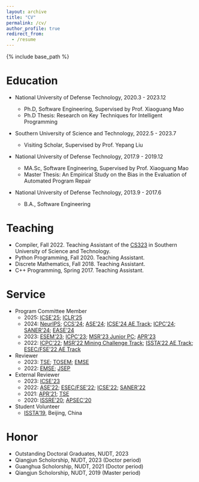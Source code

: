 ```yaml
---
layout: archive
title: "CV"
permalink: /cv/
author_profile: true
redirect_from:
  - /resume
---
```


{% include base_path %}

Education
======
* National University of Defense Technology, 2020.3 - 2023.12
  * Ph.D, Software Engineering, Supervised by Prof. Xiaoguang Mao
  * Ph.D Thesis: Research on Key Techniques for Intelligent Programming

* Southern University of Science and Technology, 2022.5 - 2023.7
  * Visiting Scholar, Supervised by Prof. Yepang Liu

* National University of Defense Technology, 2017.9 - 2019.12
  * MA.Sc, Software Engineering, Supervised by Prof. Xiaoguang Mao
  * Master Thesis: An Empirical Study on the Bias in the Evaluation of Automated Program Repair 

* National University of Defense Technology, 2013.9 - 2017.6
  * B.A., Software Engineering
  
  
Teaching
======
* Compiler, Fall 2022. Teaching Assistant of the [CS323](https://github.com/sqlab-sustech/CS323-2022F) in Southern University of Science and Technology. 
* Python Programming, Fall 2020. Teaching Assistant.
* Discrete Mathematics, Fall 2018. Teaching Assistant.
* C++ Programming, Spring 2017. Teaching Assistant.

  
Service
======
* Program Committee Member 
  * 2025: [ICSE'25](https://conf.researchr.org/track/icse-2025/icse-2025-research-track); [ICLR'25](https://iclr.cc/)
  * 2024: [NeurIPS](https://nips.cc/); [CCS'24](https://www.sigsac.org/ccs/CCS2024/home.html); [ASE'24](https://conf.researchr.org/track/ase-2024/ase-2024-research); [ICSE'24 AE Track](https://conf.researchr.org/track/icse-2024/icse-2024-artifact-evaluation); [ICPC'24](https://conf.researchr.org/track/icpc-2024/icpc-2024-research); [SANER'24](https://conf.researchr.org/track/saner-2024/saner-2024-papers); [EASE'24](https://conf.researchr.org/track/ease-2024/ease-2024-papers)
  * 2023: [ESEM'23](https://conf.researchr.org/home/esem-2023); [ICPC'23](https://conf.researchr.org/track/icpc-2023/icpc-2023-research); [MSR'23 Junior PC](https://conf.researchr.org/track/msr-2023/msr-2023-junior-pc); [APR'23](http://program-repair.org/workshop-2023/)
  * 2022: [ICPC'22](https://conf.researchr.org/track/icpc-2022/icpc-2022-research); [MSR'22 Mining Challenge Track](https://conf.researchr.org/track/msr-2022/msr-2022-mining-challenge); [ISSTA'22 AE Track](https://conf.researchr.org/track/issta-2022/issta-2022-artifact-evaluation); [ESEC/FSE'22 AE Track](https://2022.esec-fse.org/track/fse-2022-artifacts)
* Reviewer
  * 2023: [TSE](https://www.computer.org/csdl/journal/ts); [TOSEM](https://dl.acm.org/journal/tosem); [EMSE](https://www.springer.com/journal/10664)
  * 2022: [EMSE](https://www.springer.com/journal/10664); [JSEP](https://onlinelibrary.wiley.com/journal/20477481)
* External Reviewer
  * 2023: [ICSE'23](https://conf.researchr.org/home/icse-2023) 
  * 2022: [ASE'22](https://conf.researchr.org/home/ase-2022); [ESEC/FSE'22](https://2022.esec-fse.org/); [ICSE'22](https://conf.researchr.org/home/icse-2022); [SANER'22](https://saner2022.uom.gr/)
  * 2021: [APR'21](http://program-repair.org/workshop-2021/); [TSE](https://www.computer.org/csdl/journal/ts)
  * 2020: [ISSRE'20](http://2020.issre.net/); [APSEC'20](https://formal-analysis.com/apsec/2020/)
* Student Volunteer
  * [ISSTA'19](https://conf.researchr.org/home/issta-2019), Beijing, China

Honor
======
* Outstanding Doctoral Graduates, NUDT, 2023
* Qiangjun Scholorship, NUDT, 2023 (Doctor period)
* Guanghua Scholorship, NUDT, 2021 (Doctor period)
* Qiangjun Scholorship, NUDT, 2019 (Master period)
